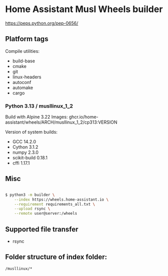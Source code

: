 # Home Assistant Musl Wheels builder

https://peps.python.org/pep-0656/

## Platform tags

Compile utilities:

- build-base
- cmake
- git
- linux-headers
- autoconf
- automake
- cargo

### Python 3.13 / musllinux_1_2

Build with Alpine 3.22
Images: ghcr.io/home-assistant/wheels/ARCH/musllinux_1_2/cp313:VERSION

Version of system builds:

- GCC 14.2.0
- Cython 3.1.2
- numpy 2.3.0
- scikit-build 0.18.1
- cffi 1.17.1


## Misc

```sh

$ python3 -m builder \
    --index https://wheels.home-assistant.io \
    --requirement requirements_all.txt \
    --upload rsync \
    --remote user@server:/wheels
```

## Supported file transfer

- rsync

## Folder structure of index folder:

`/musllinux/*`
